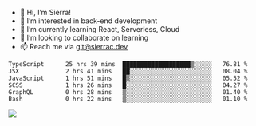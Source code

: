 - 👋 Hi, I’m Sierra!
- 👀 I’m interested in back-end development
- 🌱 I’m currently learning React, Serverless, Cloud
- 💞️ I’m looking to collaborate on learning
- 📫 Reach me via git@sierrac.dev

<!--START_SECTION:waka-->

```text
TypeScript      25 hrs 39 mins  ███████████████████▒░░░░░   76.81 %
JSX             2 hrs 41 mins   ██░░░░░░░░░░░░░░░░░░░░░░░   08.04 %
JavaScript      1 hrs 51 mins   █▒░░░░░░░░░░░░░░░░░░░░░░░   05.52 %
SCSS            1 hrs 26 mins   █░░░░░░░░░░░░░░░░░░░░░░░░   04.27 %
GraphQL         0 hrs 28 mins   ▒░░░░░░░░░░░░░░░░░░░░░░░░   01.40 %
Bash            0 hrs 22 mins   ▒░░░░░░░░░░░░░░░░░░░░░░░░   01.10 %
```

<!--END_SECTION:waka-->


![](https://hit.yhype.me/github/profile?user_id=7351311)
